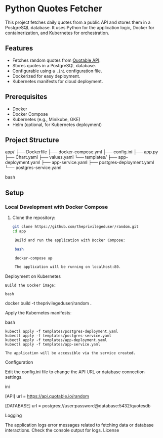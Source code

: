 # Python Quotes Fetcher

This project fetches daily quotes from a public API and stores them in a PostgreSQL database. It uses Python for the application logic, Docker for containerization, and Kubernetes for orchestration.

## Features

- Fetches random quotes from [Quotable API](https://api.quotable.io/random).
- Stores quotes in a PostgreSQL database.
- Configurable using a `.ini` configuration file.
- Dockerized for easy deployment.
- Kubernetes manifests for cloud deployment.

## Prerequisites

- Docker
- Docker Compose
- Kubernetes (e.g., Minikube, GKE)
- Helm (optional, for Kubernetes deployment)

## Project Structure

app/ ├── Dockerfile ├── docker-compose.yml ├── config.ini ├── app.py ├── Chart.yaml ├── values.yaml └── templates/ ├── app-deployment.yaml ├── app-service.yaml ├── postgres-deployment.yaml └── postgres-service.yaml

bash


## Setup

### Local Development with Docker Compose

1. Clone the repository:
   ```bash
   git clone https://github.com/theprivilegeduser/random.git
   cd app

    Build and run the application with Docker Compose:

    bash

    docker-compose up

    The application will be running on localhost:80.

Deployment on Kubernetes

    Build the Docker image:

    bash

docker build -t theprivilegeduser/random .

Apply the Kubernetes manifests:

bash

    kubectl apply -f templates/postgres-deployment.yaml
    kubectl apply -f templates/postgres-service.yaml
    kubectl apply -f templates/app-deployment.yaml
    kubectl apply -f templates/app-service.yaml

    The application will be accessible via the service created.

Configuration

Edit the config.ini file to change the API URL or database connection settings.

ini

[API]
url = https://api.quotable.io/random

[DATABASE]
url = postgres://user:password@database:5432/quotesdb

Logging

The application logs error messages related to fetching data or database interactions. Check the console output for logs.
License
